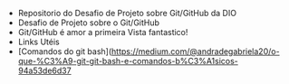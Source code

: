 * Repositorio do Desafio de Projeto sobre  Git/GitHub  da DIO
* Desafio de Projeto sobre  o Git/GitHub
* Git/GitHub  é amor a primeira  Vista  fantastico!
* Links  Utéis
* [Comandos do git bash](https://medium.com/@andradegabriela20/o-que-%C3%A9-git-git-bash-e-comandos-b%C3%A1sicos-94a53de6d37
